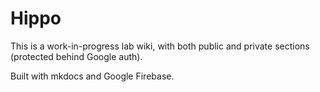 # Hippo

This is a work-in-progress lab wiki, with both public and private sections (protected behind Google auth).

Built with mkdocs and Google Firebase.
